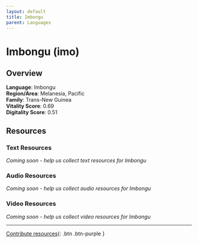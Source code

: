 ```yaml
---
layout: default
title: Imbongu
parent: Languages
---
```


# Imbongu (imo)

## Overview

**Language**: Imbongu  
**Region/Area**: Melanesia, Pacific  
**Family**: Trans-New Guinea  
**Vitality Score**: 0.69  
**Digitality Score**: 0.51  

## Resources

### Text Resources
*Coming soon - help us collect text resources for Imbongu*

### Audio Resources
*Coming soon - help us collect audio resources for Imbongu*

### Video Resources
*Coming soon - help us collect video resources for Imbongu*

---

[Contribute resources](https://fairtrain.github.io/){: .btn .btn-purple }

